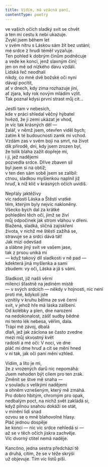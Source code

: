 ```yaml
---
title: Vidím, má vzácná paní,
contentType: poetry
---
```


<section>

ve vašich očích sladký svit se chvět  
a ten mi cestu k nebi ukazuje.  
Zvykl jsem během let  
v svém nitru s Láskou sám žít bez ustání;  
mé srdce z hrudi téměř vyzařuje.  
Ten pohled k dobrým činům podněcuje  
a vede ke konci, jenž slavným činí;  
jen on mě od nízkého davu vzdálí.  
Lidská řeč neodhalí  
nikdy, co mně dvě božské oči nyní  
dávají pocítit,  
ať v dnech, kdy zima rozhazuje jíní,  
ať zjara, kdy rok novým mládím vzlít.  
Tak poznal kdysi první strast můj cit…

</section>

<section>

Jestli tam v nebesích,  
kde v práci shledal věčný hýbatel  
hvězd, že ji zemi ukázat je vhod,  
je víc tak krásných děl —  
žalář, v němž jsem, otevřen viděl bych;  
zatím k té budoucnosti zamk mi vchod.  
Vzdám zas v svém boji na smrt, na život  
dík přírodě, dni, kdy jsem zrozen byl,  
že tolik blaha zažít dopřeje mi,  
i jí, jež nadějemi  
pozvedla srdce. Dříve zbaven sil  
byl jsem si na obtíž;  
v ten den sám sobě jsem se zalíbil:  
ctnou, sladkou myšlenkou naplnil již  
hruď, k níž klíč v krásných očích uvidíš.

</section>

<section>

Nepřály jaktěživy  
víc radosti Láska a Štěstí vratké  
těm, kterým byly nejvíc nakloněny.  
Všecko bych dal za krátké  
pohledění těch očí, jímž se živí  
můj odpočinek jak strom vláhou v dřeni.  
Blažená, sladká, sličná zajiskření  
života, v nichž mé štěstí zažíhá se,  
stravuje se a srdci dává tát!  
Jak mizí odevšad  
a slábne jiný svit ve vašem jase,  
tak z prsou uniká mi  
— když takový díl sladkosti v ně pad —  
kdekterá jiná myšlenka a sami  
zbudem: vy oči, Láska a já s vámi.

</section>

<section>

Sladkost, již našli věrní  
milenci šťastně na jediném místě  
— v svých srdcích — někdy v hojnosti, nic není  
proti mé, kdykoli jste  
vznítily v kruhu bělma ze své černi  
svit, v jehož hře má láska zalíbení.  
Od kolébky a plen, dne narození  
na nedokonalost, zášť sudby bědné  
mi tento lék nebesa, věřím, dala.  
Trápí mě závoj, dbalá  
dlaň, jež jak záclona se často zvedne  
mezi můj skvostný květ  
radosti a mé oči: V noci, ve dne  
pláč mi dme hruď a cit se mění hned  
v ní tak, jak oči paní mění vzhled.

</section>

<section>

Vidím, a líto je mi,  
že z vrozených darů nic nepomáhá:  
Jsem nehoden být cílem pro ten zrak.  
Změnit se štve mě snaha —  
v souladu s velikými nadějemi  
a ohněm vznešeným, který mě zmáhá.  
Pro dobro hbitým, chromým pro opak,  
nedbalým poct, na nichž svět zakládá si,  
když pilnou snahou dokáži se stát,  
v mínění lidí snad  
ozvou se o mně blahovolné hlasy.  
Pláč jednou dospěje  
ke konci — nic víc srdce nehledá si —  
až se v těch očích jiskra zachvěje.  
Víc dvorný ctitel nemá naděje.

</section>

<section>

Kancóno, jedna sestra předchází tě  
a druhá, cítím, že se v téže skrýši  
už objevuje. Tím víc listů píši.

</section>
